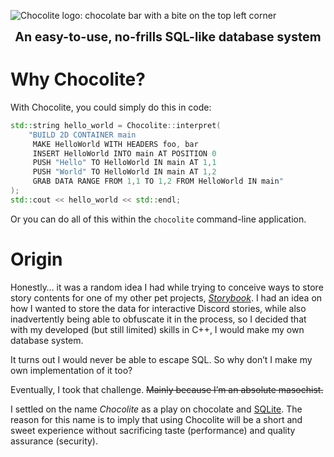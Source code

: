 ![Chocolite logo: chocolate bar with a bite on the top left corner](https://i.ibb.co/b7G8Dnj/chocolite.png)
<center style="font-size:1.4em; font-weight:bold;">An easy-to-use, no-frills SQL-like database system</center>

# Why Chocolite?
With Chocolite, you could simply do this in code:
```cpp
std::string hello_world = Chocolite::interpret(
    "BUILD 2D CONTAINER main
     MAKE HelloWorld WITH HEADERS foo, bar
     INSERT HelloWorld INTO main AT POSITION 0
     PUSH "Hello" TO HelloWorld IN main AT 1,1
     PUSH "World" TO HelloWorld IN main AT 1,2
     GRAB DATA RANGE FROM 1,1 TO 1,2 FROM HelloWorld IN main"
);
std::cout << hello_world << std::endl;
```
Or you can do all of this within the `chocolite` command-line application.

# Origin
Honestly… it was a random idea I had while trying to conceive ways to store story contents for one of my other pet projects, *[Storybook](https://github.com/elegantlyclandestine/Storybook)*. I had an idea on how I wanted to store the data for interactive Discord stories, while also inadvertently being able to obfuscate it in the process, so I decided that with my developed (but still limited) skills in C++, I would make my own database system.

It turns out I would never be able to escape SQL. So why don’t I make my own implementation of it too?

Eventually, I took that challenge. ~~Mainly because I’m an absolute masochist.~~

I settled on the name *Chocolite* as a play on chocolate and [SQLite](https://github.com/sqlite/sqlite). The reason for this name is to imply that using Chocolite will be a short and sweet experience without sacrificing taste (performance) and quality assurance (security).